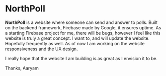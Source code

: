 # NorthPoll


**NorthPoll** is a website where someone can send and answer to polls.
Built on the backend framework, Firebase made by Google, it ensures uptime.
As a starting Firebase project for me, there will be bugs, however I feel like this website is truly a great concept.
I want to, and will update the website. Hopefully frequently as well.
As of now I am working on the website responsiveness and the UX design.

I really hope that the website I am building is as great as I envision it to be.

Thanks,
       Aaryam
